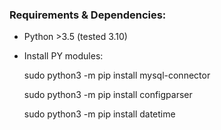 ### Requirements & Dependencies: 
- Python >3.5 (tested 3.10)
- Install PY modules:

  sudo python3 -m pip install mysql-connector
  
  sudo python3 -m pip install configparser
  
  sudo python3 -m pip install datetime

